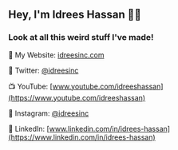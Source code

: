 ## Hey, I'm Idrees Hassan 👋🏽

### Look at all this weird stuff I've made!

🔭 My Website: [idreesinc.com](https://idreesinc.com)

🦤 Twitter: [@idreesinc](https://twitter.com/IdreesInc)

📺 YouTube: [www.youtube.com/idreeshassan](https://www.youtube.com/idreeshassan)

📸 Instagram: [@idreesinc](https://www.instagram.com/idreesinc/)

💼 LinkedIn: [www.linkedin.com/in/idrees-hassan](https://www.linkedin.com/in/idrees-hassan)
